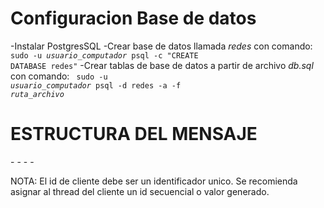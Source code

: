 Configuracion Base de datos
===========================

-Instalar PostgresSQL
-Crear base de datos llamada *redes* con comando: <code>sudo -u *usuario_computador* psql -c "CREATE DATABASE redes"</code>
-Crear tablas de base de datos a partir de archivo *db.sql* con comando: <code> sudo -u *usuario_computador* psql -d redes -a -f *ruta_archivo*</code>

ESTRUCTURA DEL MENSAJE
======================

<ID del cliente> - <latitud> - <longitud> - <altitud> - <velocidad>

NOTA: El id de cliente debe ser un identificador unico. Se recomienda asignar al thread del cliente un id secuencial o valor generado.